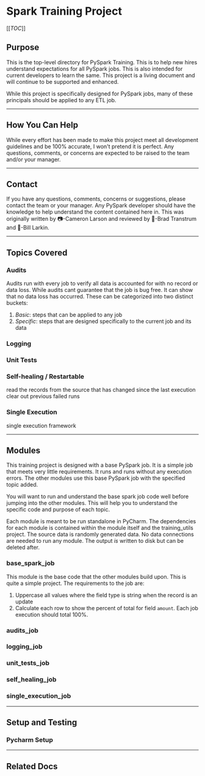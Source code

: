 # Spark Training Project

[[_TOC_]]

## Purpose

This is the top-level directory for PySpark Training. This is to help new hires understand expectations for all PySpark
jobs. This is also intended for current developers to learn the same. This project is a living document and will
continue to be supported and enhanced.

While this project is specifically designed for PySpark jobs, many of these principals should be applied to any ETL job.

---

## How You Can Help

While every effort has been made to make this project meet all development guidelines and be 100% accurate, I won't
pretend it is perfect. Any questions, comments, or concerns are expected to be raised to the team and/or your manager.

---

## Contact

If you have any questions, comments, concerns or suggestions, please contact the team or your manager. Any PySpark
developer should have the knowledge to help understand the content contained here in. This was originally written
by 📷-Cameron Larson and reviewed by 🍞-Brad Transtrum and 🧢-Bill Larkin.

---

## Topics Covered

### Audits

Audits run with every job to verify all data is accounted for with no record or data loss. While audits cant guarantee
that the job is bug free. It can show that no data loss has occurred. These can be categorized into two
distinct buckets:

1. _Basic_: steps that can be applied to any job
2. _Specific_: steps that are designed specifically to the current job and its data

### Logging

### Unit Tests

### Self-healing / Restartable

read the records from the source that has changed since the last execution
clear out previous failed runs

### Single Execution

single execution framework

---

## Modules

This training project is designed with a base PySpark job. It is a simple job that meets very little requirements. It
runs and runs without any execution errors. The other modules use this base PySpark job with the specified topic added.

You will want to run and understand the base spark job code well before jumping into the other modules. This will help
you to understand the specific code and purpose of each topic.

Each module is meant to be run standalone in PyCharm. The dependencies for each module is contained within the module
itself and the training_utils project. The source data is randomly generated data. No data connections are needed to run
any module. The output _is_ written to disk but can be deleted after.

### base_spark_job

This module is the base code that the other modules build upon. This is quite a simple project. The requirements to the
job are:

1. Uppercase all values where the field type is string when the record is an update
2. Calculate each row to show the percent of total for field `amount`. Each job execution should total 100%.

### audits_job

### logging_job

### unit_tests_job

### self_healing_job

### single_execution_job

---

## Setup and Testing

### Pycharm Setup

---

## Related Docs
